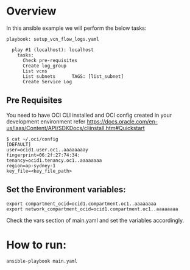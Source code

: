 # Overview

In this ansible example we will perform the below tasks:

```
playbook: setup_vcn_flow_logs.yaml

  play #1 (localhost): localhost        
    tasks:
      Check pre-requisites      
      Create log_group  
      List vcns 
      List subnets      TAGS: [list_subnet]
      Create Service Log        
``` 
## Pre Requisites
You need to have OCI CLI installed and OCI config created in your development environment refer https://docs.oracle.com/en-us/iaas/Content/API/SDKDocs/cliinstall.htm#Quickstart

```
$ cat ~/.oci/config
[DEFAULT]
user=ocid1.user.oc1..aaaaaaaay
fingerprint=06:2f:27:74:34:
tenancy=ocid1.tenancy.oc1..aaaaaaaa
region=ap-sydney-1
key_file=<key_file_path>
```

## Set the Environment variables:

```
export compartment_ocid=ocid1.compartment.oc1..aaaaaaaa 
export network_compartment_ocid=ocid1.compartment.oc1..aaaaaaaa
```
Check the vars section of main.yaml and set the variables accordingly.

# How to run:
```
ansible-playbook main.yaml
```

